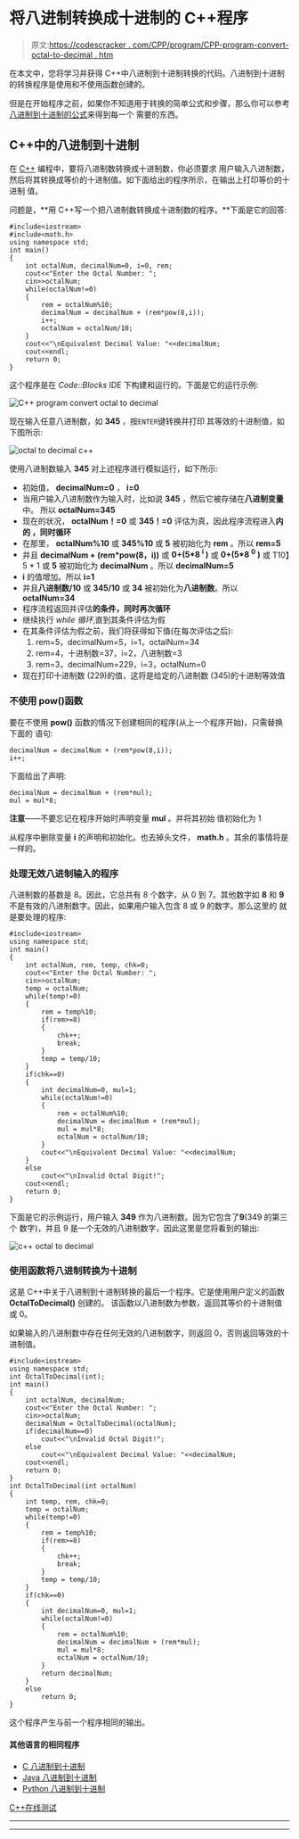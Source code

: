 # 将八进制转换成十进制的 C++程序

> 原文:[https://codescracker . com/CPP/program/CPP-program-convert-octal-to-decimal . htm](https://codescracker.com/cpp/program/cpp-program-convert-octal-to-decimal.htm)

在本文中，您将学习并获得 C++中八进制到十进制转换的代码。八进制到十进制的转换程序是使用和不使用函数创建的。

但是在开始程序之前，如果你不知道用于转换的简单公式和步骤，那么你可以参考[八进制到十进制的公式](/computer-fundamental/octal-to-decimal.htm)来得到每一个 需要的东西。

## C++中的八进制到十进制

在 [C++](/cpp/index.htm) 编程中，要将八进制数转换成十进制数，你必须要求 用户输入八进制数，然后将其转换成等价的十进制值。如下面给出的程序所示，在输出上打印等价的十进制 值。

问题是，**用 C++写一个把八进制数转换成十进制数的程序。**下面是它的回答:

```
#include<iostream>
#include<math.h>
using namespace std;
int main()
{
    int octalNum, decimalNum=0, i=0, rem;
    cout<<"Enter the Octal Number: ";
    cin>>octalNum;
    while(octalNum!=0)
    {
        rem = octalNum%10;
        decimalNum = decimalNum + (rem*pow(8,i));
        i++;
        octalNum = octalNum/10;
    }
    cout<<"\nEquivalent Decimal Value: "<<decimalNum;
    cout<<endl;
    return 0;
}
```

这个程序是在 *Code::Blocks* IDE 下构建和运行的。下面是它的运行示例:

![C++ program convert octal to decimal](../Images/b59e714b115e757ffb7efdf45fdd0bf8.png)

现在输入任意八进制数，如 **345** ，按`ENTER`键转换并打印 其等效的十进制值，如下图所示:

![octal to decimal c++](../Images/b1af30b3a2285810e4d1933ee8aa2fa6.png)

使用八进制数输入 **345** 对上述程序进行模拟运行，如下所示:

*   初始值， **decimalNum=0** ， **i=0**
*   当用户输入八进制数作为输入时，比如说 **345** ，然后它被存储在**八进制变量**中。 所以 **octalNum=345**
*   现在的状况， **octalNum！=0** 或 **345！=0** 评估为真，因此程序流程进入**内的 ，同时循环**
*   在那里， **octalNum%10** 或 **345%10** 或 **5** 被初始化为 **rem** 。所以 **rem=5**
*   并且 **decimalNum + (rem*pow(8，i))** 或 **0+(5*8 <sup>i</sup> )** 或 **0+(5*8 <sup>0</sup> )** 或 T10】5 * 1 或 **5** 被初始化为 **decimalNum** 。所以 **decimalNum=5**
*   **i** 的值增加。所以 **i=1**
*   并且**八进制数/10** 或 **345/10** 或 **34** 被初始化为**八进制数**。所以 **octalNum=34**
*   程序流程返回并评估**的条件，同时再次循环**
*   继续执行 *while 循环*,直到其条件评估为假
*   在其条件评估为假之前，我们将获得如下值(在每次评估之后):
    1.  rem=5，decimalNum=5，i=1，octalNum=34
    2.  rem=4，十进制数=37，i=2，八进制数=3
    3.  rem=3，decimalNum=229，i=3，octalNum=0
*   现在打印十进制数 (229)的值，这将是给定的八进制数 (345)的十进制等效值

### 不使用 pow()函数

要在不使用 **pow()** 函数的情况下创建相同的程序(从上一个程序开始)，只需替换下面的 语句:

```
decimalNum = decimalNum + (rem*pow(8,i));
i++;
```

下面给出了声明:

```
decimalNum = decimalNum + (rem*mul);
mul = mul*8;
```

**注意**——不要忘记在程序开始时声明变量 **mul** 。并将其初始 值初始化为 1

从程序中删除变量 **i** 的声明和初始化。也去掉头文件， **math.h** 。其余的事情将是一样的。

### 处理无效八进制输入的程序

八进制数的基数是 8。因此，它总共有 8 个数字，从 0 到 7。其他数字如 **8** 和 **9** 不是有效的八进制数字。因此，如果用户输入包含 8 或 9 的数字。那么这里的 就是要处理的程序:

```
#include<iostream>
using namespace std;
int main()
{
    int octalNum, rem, temp, chk=0;
    cout<<"Enter the Octal Number: ";
    cin>>octalNum;
    temp = octalNum;
    while(temp!=0)
    {
        rem = temp%10;
        if(rem>=8)
        {
            chk++;
            break;
        }
        temp = temp/10;
    }
    if(chk==0)
    {
        int decimalNum=0, mul=1;
        while(octalNum!=0)
        {
            rem = octalNum%10;
            decimalNum = decimalNum + (rem*mul);
            mul = mul*8;
            octalNum = octalNum/10;
        }
        cout<<"\nEquivalent Decimal Value: "<<decimalNum;
    }
    else
        cout<<"\nInvalid Octal Digit!";
    cout<<endl;
    return 0;
}
```

下面是它的示例运行，用户输入 **349** 作为八进制数。因为它包含了**9**(349 的第三个 数字)，并且 9 是一个无效的八进制数字，因此这里是您将看到的输出:

![c++ octal to decimal](../Images/039bf63a97e2b6b6fe399234c8f11486.png)

### 使用函数将八进制转换为十进制

这是 C++中关于八进制到十进制转换的最后一个程序。它是使用用户定义的函数 **OctalToDecimal()** 创建的。 该函数以八进制数为参数，返回其等价的十进制值或 0。

如果输入的八进制数中存在任何无效的八进制数字，则返回 0，否则返回等效的十进制值。

```
#include<iostream>
using namespace std;
int OctalToDecimal(int);
int main()
{
    int octalNum, decimalNum;
    cout<<"Enter the Octal Number: ";
    cin>>octalNum;
    decimalNum = OctalToDecimal(octalNum);
    if(decimalNum==0)
        cout<<"\nInvalid Octal Digit!";
    else
        cout<<"\nEquivalent Decimal Value: "<<decimalNum;
    cout<<endl;
    return 0;
}
int OctalToDecimal(int octalNum)
{
    int temp, rem, chk=0;
    temp = octalNum;
    while(temp!=0)
    {
        rem = temp%10;
        if(rem>=8)
        {
            chk++;
            break;
        }
        temp = temp/10;
    }
    if(chk==0)
    {
        int decimalNum=0, mul=1;
        while(octalNum!=0)
        {
            rem = octalNum%10;
            decimalNum = decimalNum + (rem*mul);
            mul = mul*8;
            octalNum = octalNum/10;
        }
        return decimalNum;
    }
    else
        return 0;
}
```

这个程序产生与前一个程序相同的输出。

#### 其他语言的相同程序

*   [C 八进制到十进制](/c/program/c-program-convert-octal-to-decimal.htm)
*   [Java 八进制到十进制](/java/program/java-program-convert-octal-to-decimal.htm)
*   [Python 八进制到十进制](/python/program/python-program-convert-octal-to-decimal.htm)

[C++在线测试](/exam/showtest.php?subid=3)

* * *

* * *